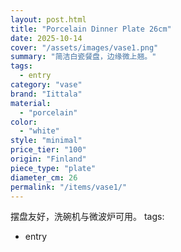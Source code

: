 ```yaml
---
layout: post.html
title: "Porcelain Dinner Plate 26cm"
date: 2025-10-14
cover: "/assets/images/vase1.png"
summary: "简洁白瓷餐盘，边缘微上翘。"
tags:
  - entry
category: "vase"
brand: "Iittala"
material:
  - "porcelain"
color:
  - "white"
style: "minimal"
price_tier: "100"
origin: "Finland"
piece_type: "plate"
diameter_cm: 26
permalink: "/items/vase1/"
---
```

摆盘友好，洗碗机与微波炉可用。
tags:
  - entry
